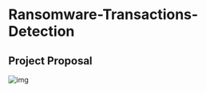 # Ransomware-Transactions-Detection

## Project Proposal

![img](https://raw.githubusercontent.com/elafsalem/Ransomware-Transactions-Detection/main/Proposal/Ransomware_Transactions_Detection.png)
